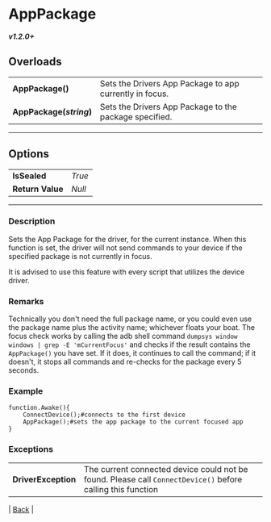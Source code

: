 # AppPackage
***v1.2.0+***
## Overloads
|   |    | 
| :--- | :--- | 
| **AppPackage()** | Sets the Drivers App Package to app currently in focus. | 
| **AppPackage(*string*)** | Sets the Drivers App Package to the package specified. | 

---

## Options
|   |   | 
| :--- | :--- | 
| **IsSealed** | *True* | 
| **Return Value** | *Null* |

---

### Description
Sets the App Package for the driver, for the current instance. When this function is set, the driver will not send commands to your device if the specified package is not currently in focus.

It is advised to use this feature with every script that utilizes the device driver.
### Remarks
Technically you don't need the full package name, or you could even use the package name plus the activity name; whichever floats your boat. The focus check works by calling the adb shell command `dumpsys window windows | grep -E 'mCurrentFocus'` and checks if the result contains the `AppPackage()` you have set. If it does, it continues to call the command; if it doesn't, it stops all commands and re-checks for the package every 5 seconds.
### Example
```
function.Awake(){
	ConnectDevice();#connects to the first device
	AppPackage();#sets the app package to the current focused app
}
```
### Exceptions
|   |   | 
| :--- | :--- | 
| **DriverException** | The current connected device could not be found. Please call `ConnectDevice()` before calling this function | 



| [Back](README.md) |